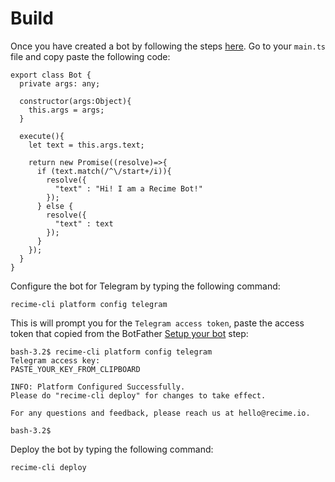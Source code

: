 # Build


Once you have created a bot by following the steps [here](create-your-bot.html). Go to your `main.ts` file and copy paste the following code:

```
export class Bot {
  private args: any;

  constructor(args:Object){
    this.args = args;
  }

  execute(){
  	let text = this.args.text;

    return new Promise((resolve)=>{
      if (text.match(/^\/start+/i)){
        resolve({
          "text" : "Hi! I am a Recime Bot!"
        });
      } else {
        resolve({
          "text" : text
        });
      }
    });
  }
}

```

Configure the bot for Telegram by typing the following command:


```
recime-cli platform config telegram

```


This is will prompt you for the `Telegram access token`, paste the access token that copied from the BotFather [Setup your bot](setup-telegram-bot.md) step:



```
bash-3.2$ recime-cli platform config telegram
Telegram access key:
PASTE_YOUR_KEY_FROM_CLIPBOARD

INFO: Platform Configured Successfully.
Please do "recime-cli deploy" for changes to take effect.

For any questions and feedback, please reach us at hello@recime.io.

bash-3.2$

```

Deploy the bot by typing the following command:


```
recime-cli deploy

```
